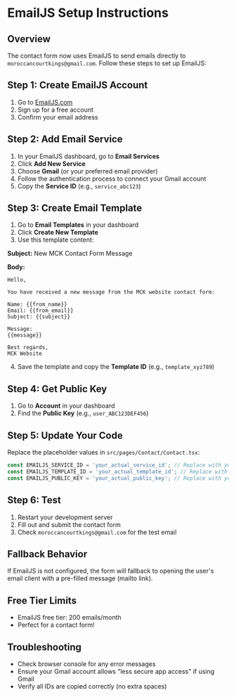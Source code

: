 # EmailJS Setup Instructions

## Overview
The contact form now uses EmailJS to send emails directly to `moroccancourtkings@gmail.com`. Follow these steps to set up EmailJS:

## Step 1: Create EmailJS Account
1. Go to [EmailJS.com](https://www.emailjs.com/)
2. Sign up for a free account
3. Confirm your email address

## Step 2: Add Email Service
1. In your EmailJS dashboard, go to **Email Services**
2. Click **Add New Service**
3. Choose **Gmail** (or your preferred email provider)
4. Follow the authentication process to connect your Gmail account
5. Copy the **Service ID** (e.g., `service_abc123`)

## Step 3: Create Email Template
1. Go to **Email Templates** in your dashboard
2. Click **Create New Template**
3. Use this template content:

**Subject:** New MCK Contact Form Message

**Body:**
```
Hello,

You have received a new message from the MCK website contact form:

Name: {{from_name}}
Email: {{from_email}}
Subject: {{subject}}

Message:
{{message}}

Best regards,
MCK Website
```

4. Save the template and copy the **Template ID** (e.g., `template_xyz789`)

## Step 4: Get Public Key
1. Go to **Account** in your dashboard
2. Find the **Public Key** (e.g., `user_ABC123DEF456`)

## Step 5: Update Your Code
Replace the placeholder values in `src/pages/Contact/Contact.tsx`:

```typescript
const EMAILJS_SERVICE_ID = 'your_actual_service_id'; // Replace with your Service ID
const EMAILJS_TEMPLATE_ID = 'your_actual_template_id'; // Replace with your Template ID
const EMAILJS_PUBLIC_KEY = 'your_actual_public_key'; // Replace with your Public Key
```

## Step 6: Test
1. Restart your development server
2. Fill out and submit the contact form
3. Check `moroccancourtkings@gmail.com` for the test email

## Fallback Behavior
If EmailJS is not configured, the form will fallback to opening the user's email client with a pre-filled message (mailto link).

## Free Tier Limits
- EmailJS free tier: 200 emails/month
- Perfect for a contact form!

## Troubleshooting
- Check browser console for any error messages
- Ensure your Gmail account allows "less secure app access" if using Gmail
- Verify all IDs are copied correctly (no extra spaces)
